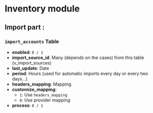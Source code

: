 # Inventory module

## Import part :

### `import_accounts` Table

- **enabled**: `0 / 1`
- **import_source_id**: Many (depends on the cases) from this table (v_import_sources)
- **last_update**: Date
- **period**: Hours (used for automatic imports every day or every two days...)
- **headers_mapping**: Mapping
- **customize_mapping**: 
  - `1`: Use `headers_mapping`
  - `0`: Use provider mapping
- **process**: `0 / 1` 
